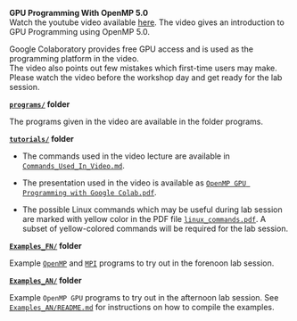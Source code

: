 **GPU Programming With OpenMP 5.0**<br/>
Watch the  youtube video available <a href="https://youtu.be/p1ChaYDkIn0"> here</a>. The video gives an introduction to GPU Programming using OpenMP 5.0. 

Google Colaboratory provides free GPU access and is used as the programming platform in the video.
<br/> The video also points out few mistakes which first-time users may make. Please watch the video before the workshop day and get ready for the lab session.

**[`programs/`](https://github.com/unnikrishnan-c/HPC-Workshop/tree/main/programs) folder**<br>

 The programs given in the video are available in the folder programs. 
 
 
 **[`tutorials/`](https://github.com/unnikrishnan-c/HPC-Workshop/tree/main/tutorials) folder**<br>
 
 - The commands used in the video lecture are available in [`Commands_Used_In_Video.md`](https://github.com/unnikrishnan-c/HPC-Workshop/blob/main/tutorials/Commands_Used_In_Video.md).  
 
 - The presentation used in the video is available as [`OpenMP GPU Programming with Google Colab.pdf`](https://github.com/unnikrishnan-c/HPC-Workshop/blob/main/tutorials/OpenMP%20GPU%20Programming%20with%20Google%20Colab.pdf). 
 
 - The possible Linux commands which may be useful during lab session are marked with yellow color in the PDF file [`linux_commands.pdf`](https://github.com/unnikrishnan-c/HPC-Workshop/blob/main/tutorials/linux_commands.pdf). A subset of yellow-colored commands will be required for the lab session. 



**[`Examples_FN/`](https://github.com/unnikrishnan-c/HPC-Workshop/tree/main/Examples_FN) folder**<br>

Example [`OpenMP`](https://github.com/unnikrishnan-c/HPC-Workshop/tree/main/Examples_FN/OpenMP) and [`MPI`](https://github.com/unnikrishnan-c/HPC-Workshop/tree/main/Examples_FN/MPI) programs to try out in the forenoon lab session.


**[`Examples_AN/`](https://github.com/unnikrishnan-c/HPC-Workshop/tree/main/Examples_AN) folder**<br>

Example `OpenMP GPU` programs to try out in the afternoon lab session. See [`Examples_AN/README.md`](https://github.com/unnikrishnan-c/HPC-Workshop/blob/main/Examples_AN/README.md) for instructions on how to compile the examples.
